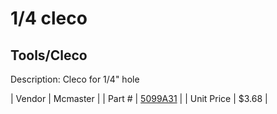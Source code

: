 # 1/4 cleco
## Tools/Cleco
Description: 	Cleco for 1/4" hole 

| Vendor | Mcmaster | 
| Part # | [5099A31](http://www.mcmaster.com/) | 
| Unit Price | $3.68 | 

